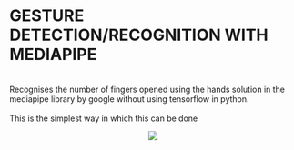 # GESTURE DETECTION/RECOGNITION WITH MEDIAPIPE

<br>Recognises the number of fingers opened using the hands solution in the mediapipe library by google without using tensorflow in python.</br>
<br>This is the simplest way in which this can be done</br>

<p align="center">
<img src="gesture_detection.gif">
</p>
